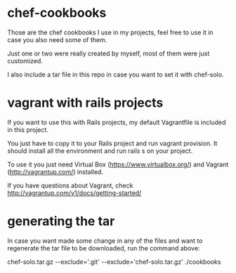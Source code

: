chef-cookbooks
==============

Those are the chef cookbooks I use in my projects, feel free to use it in case you also need some of them.

Just one or two were really created by myself, most of them were just customized.

I also include a tar file in this repo in case you want to set it with chef-solo.

vagrant with rails projects
=============

If you want to use this with Rails projects, my default Vagrantfile is included in this project.

You just have to copy it to your Rails project and run vagrant provision. It should install all the environment and run rails s on your project.

To use it you just need Virtual Box (https://www.virtualbox.org/) and Vagrant (http://vagrantup.com/) installed.

If you have questions about Vagrant, check http://vagrantup.com/v1/docs/getting-started/

generating the tar
==============

In case you want made some change in any of the files and want to regenerate the tar file to be downloaded, run the command above:

chef-solo.tar.gz --exclude='.git' --exclude='chef-solo.tar.gz' ./cookbooks
